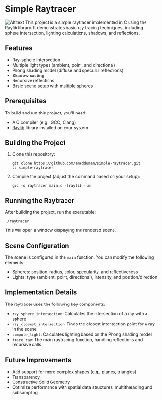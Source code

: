 # Simple Raytracer
![Alt text](https://github.com/amedduman/raylib-C/blob/amedduman/raylib-C/ray-tracing/screenshot_1.png "a title")
This project is a simple raytracer implemented in C using the Raylib library. It demonstrates basic ray tracing techniques, including sphere intersection, lighting calculations, shadows, and reflections.

## Features

- Ray-sphere intersection
- Multiple light types (ambient, point, and directional)
- Phong shading model (diffuse and specular reflections)
- Shadow casting
- Recursive reflections
- Basic scene setup with multiple spheres

## Prerequisites

To build and run this project, you'll need:

- A C compiler (e.g., GCC, Clang)
- [Raylib](https://www.raylib.com/) library installed on your system

## Building the Project

1. Clone this repository:
   ```
   git clone https://github.com/amedduman/simple-raytracer.git
   cd simple-raytracer
   ```

2. Compile the project (adjust the command based on your setup):
   ```
   gcc -o raytracer main.c -lraylib -lm
   ```

## Running the Raytracer

After building the project, run the executable:

```
./raytracer
```

This will open a window displaying the rendered scene.

## Scene Configuration

The scene is configured in the `main` function. You can modify the following elements:

- Spheres: position, radius, color, specularity, and reflectiveness
- Lights: type (ambient, point, directional), intensity, and position/direction

## Implementation Details

The raytracer uses the following key components:

- `ray_sphere_intersection`: Calculates the intersection of a ray with a sphere
- `ray_closest_intersection`: Finds the closest intersection point for a ray in the scene
- `compute_light`: Calculates lighting based on the Phong shading model
- `trace_ray`: The main raytracing function, handling reflections and recursive calls

## Future Improvements

- Add support for more complex shapes (e.g., planes, triangles)
- Transparency
- Constructive Solid Geometry
- Optimize performance with spatial data structures, multithreading and subsampling